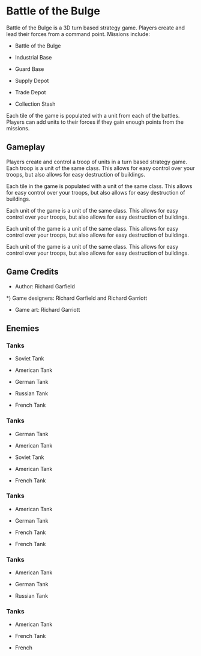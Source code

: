 # Battle of the Bulge

Battle of the Bulge is a 3D turn based strategy game. Players create and lead their forces from a command point. Missions include:

*   Battle of the Bulge

*   Industrial Base

*   Guard Base

*   Supply Depot

*   Trade Depot

*   Collection Stash

Each tile of the game is populated with a unit from each of the battles. Players can add units to their forces if they gain enough points from the missions.

## Gameplay

Players create and control a troop of units in a turn based strategy game. Each troop is a unit of the same class. This allows for easy control over your troops, but also allows for easy destruction of buildings.

Each tile in the game is populated with a unit of the same class. This allows for easy control over your troops, but also allows for easy destruction of buildings.

Each unit of the game is a unit of the same class. This allows for easy control over your troops, but also allows for easy destruction of buildings.

Each unit of the game is a unit of the same class. This allows for easy control over your troops, but also allows for easy destruction of buildings.

Each unit of the game is a unit of the same class. This allows for easy control over your troops, but also allows for easy destruction of buildings.

## Game Credits

*   Author: Richard Garfield

*)   Game designers: Richard Garfield and Richard Garriott
*   Game art: Richard Garriott

## Enemies

### Tanks

*   Soviet Tank

*   American Tank

*   German Tank

*   Russian Tank

*   French Tank

### Tanks

*   German Tank

*   American Tank

*   Soviet Tank

*   American Tank

*   French Tank

### Tanks

*   American Tank

*   German Tank

*   French Tank

*   French Tank

### Tanks

*   American Tank

*   German Tank

*   Russian Tank

### Tanks

*   American Tank

*   French Tank

*   French